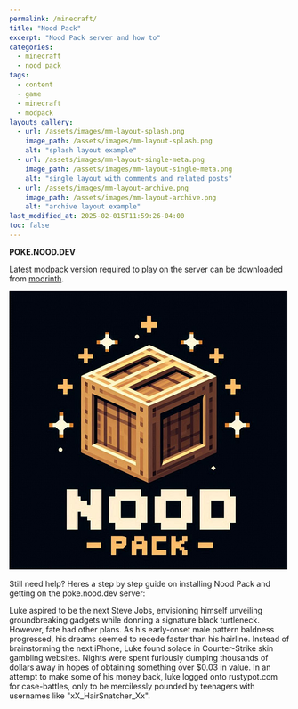 ```yaml
---
permalink: /minecraft/
title: "Nood Pack"
excerpt: "Nood Pack server and how to"
categories:
  - minecraft
  - nood pack
tags:
  - content
  - game
  - minecraft
  - modpack
layouts_gallery:
  - url: /assets/images/mm-layout-splash.png
    image_path: /assets/images/mm-layout-splash.png
    alt: "splash layout example"
  - url: /assets/images/mm-layout-single-meta.png
    image_path: /assets/images/mm-layout-single-meta.png
    alt: "single layout with comments and related posts"
  - url: /assets/images/mm-layout-archive.png
    image_path: /assets/images/mm-layout-archive.png
    alt: "archive layout example"
last_modified_at: 2025-02-015T11:59:26-04:00
toc: false
---
```


<p><b>POKE.NOOD.DEV</b></p> 
<p>Latest modpack version required to play on the server can be downloaded from <a href="https://modrinth.com/modpack/nood-pack/versions">modrinth</a>.</p>

<img src="/assets/images/minecraft/nood pack500.png" alt="Nood Pack Logo"> 

<p>Still need help? Heres a step by step guide on installing Nood Pack and getting on the poke.nood.dev server:</p>

<p> 
Luke aspired to be the next Steve Jobs, envisioning himself unveiling groundbreaking gadgets while donning a signature black turtleneck. However, fate had other plans. As his early-onset male pattern baldness progressed, his dreams seemed to recede faster than his hairline.
Instead of brainstorming the next iPhone, Luke found solace in Counter-Strike skin gambling websites. Nights were spent furiously dumping thousands of dollars away in hopes of obtaining something over $0.03 in value. In an attempt to make some of his money back, luke logged onto rustypot.com for case-battles, only to be mercilessly pounded by teenagers with usernames like "xX_HairSnatcher_Xx". 
</p> 
